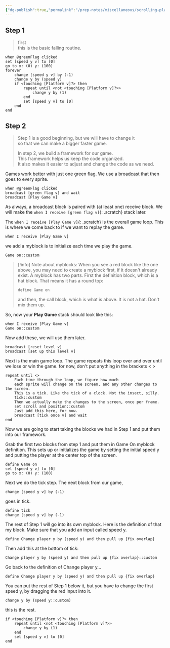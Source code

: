 ```yaml
---
{"dg-publish":true,"permalink":"/prep-notes/miscellaneous/scrolling-platformer/","dgHomeLink":true,"dgPassFrontmatter":false}
---
```



<div class="blocks">

## Step 1

> first   
> this is the basic falling routine.  
```
when @greenFlag clicked
set [speed y v] to [0]
go to x: (0) y: (100)
forever
    change [speed y v] by (-1)
    change y by (speed y)
    if <touching [Platform v]?> then
        repeat until <not <touching [Platform v]?>>
            change y by (1)
        end
        set [speed y v] to [0]
    end
end
```

## Step 2
>Step 1 is  a good beginning, but we will have to change it  
>so that we can make a bigger faster game.   
>  
>In step 2, we build a framework for our game.  
>This framework helps us keep the code organized.  
>It also makes it easier to adjust and change the code as we need.  

Games work better with just one green flag.
We use a broadcast that then goes to every sprite.
```
when @greenFlag clicked
broadcast [green flag v] and wait
broadcast [Play Game v]

``` 
As always, a broadcast block is paired with (at least one) receive block.
We will make the `when I receive [green flag v]`{: .scratch} stack later.

The `when I receive [Play Game v]`{: .scratch} is the overall game loop. 
This is where we come back to if we want to replay the game.
```
when I receive [Play Game v]
``` 
we add a myblock is to initialize each time we play the game.
```
Game on::custom
``` 
> [!info] Note about myblocks:
> When you see a red block like the one above, 
> you may need to create a myblock first, if it doesn't already exist.
> A myblock has two parts.
> First the definition block, which is a hat block.
> That means it has a round top:
> ```
> define Game on
> ```
> and then, the call block, which is what is above. It is not a hat. Don't mix them up.

So, now your **Play Game** stack should look like this:
```
when I receive [Play Game v]
Game on::custom
``` 
Now add these, we will use them later.
```
broadcast [reset level v]
broadcast [set up this level v]
``` 
Next is the main game loop.
The game repeats this loop over and over
until we lose or win the game.
for now, don't put anything in the brackets < >
```
repeat until <>
    Each time through the loop, we figure how much
    each sprite will change on the screen, and any other changes to the screen. 
    This is a tick. Like the tick of a clock. Not the insect, silly.
    tick::custom
    Then we actually make the changes to the screen, once per frame.
    set scroll and position::custom
    Just add this here, for now.
    broadcast [tick once v] and wait
end
``` 

Now we are going to start taking the blocks we had in Step 1 and put them into our framework.

Grab the first two blocks from step 1 and put them in Game On myblock definition. 
This sets up or initializes the game
by setting the initial speed y
and putting the player at the center top of the screen.
```
define Game on
set [speed y v] to [0]
go to x: (0) y: (100)

``` 
Next we do the tick step. 
The next block from our game,
```
change [speed y v] by (-1)
``` 
goes in tick.
```
define tick
change [speed y v] by (-1)
``` 
The rest of Step 1 will go into its own myblock.
Here is the definition of that my block.
Make sure that you add an input called speed y.
```
define Change player y by (speed y) and then pull up {fix overlap}
``` 
Then add this at the bottom of tick:
```
Change player y by (speed y) and then pull up {fix overlap}::custom
``` 

Go back to the definition of Change player y...


```
define Change player y by (speed y) and then pull up {fix overlap}
``` 
You can put the rest of Step 1 below it, 
but you have to change the first speed y, 
by dragging the red input into it.
```
change y by (speed y::custom)
``` 
this is the rest.
```
if <touching [Platform v]?> then
    repeat until <not <touching [Platform v]?>>
        change y by (1)
    end
    set [speed y v] to [0]
end

``` 

</div>

